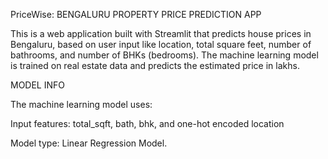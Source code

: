 PriceWise: BENGALURU PROPERTY PRICE PREDICTION APP

This is a web application built with Streamlit that predicts house prices in Bengaluru, based on user input like location, 
total square feet, number of bathrooms, and number of BHKs (bedrooms).
The machine learning model is trained on real estate data and predicts the estimated price in lakhs.

MODEL INFO

The machine learning model uses:

Input features: total_sqft, bath, bhk, and one-hot encoded location

Model type: Linear Regression Model.

